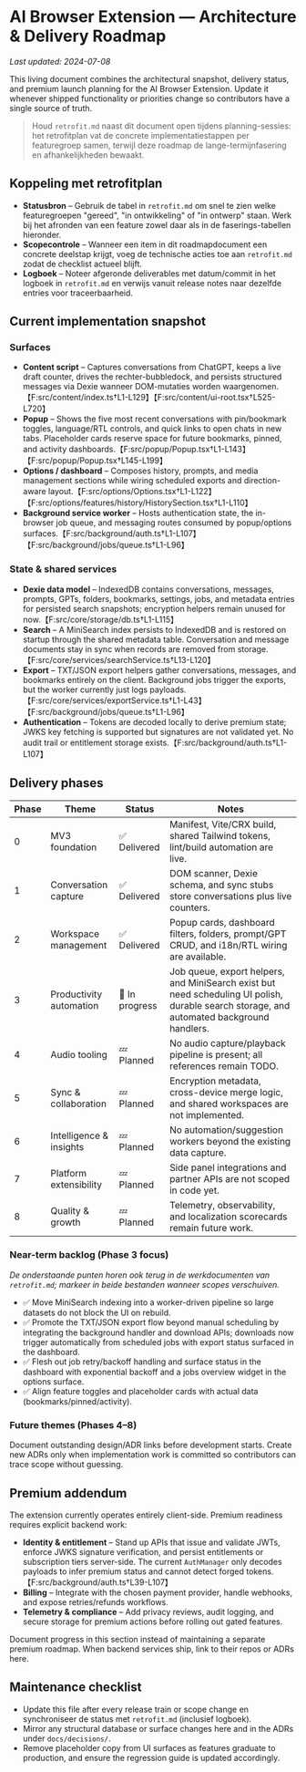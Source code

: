 # AI Browser Extension — Architecture & Delivery Roadmap

_Last updated: 2024-07-08_

This living document combines the architectural snapshot, delivery status, and premium launch planning for the AI Browser Extension. Update it whenever shipped functionality or priorities change so contributors have a single source of truth.

> Houd `retrofit.md` naast dit document open tijdens planning-sessies: het retrofitplan vat de concrete implementatiestappen per featuregroep samen, terwijl deze roadmap de lange-termijnfasering en afhankelijkheden bewaakt.


## Koppeling met retrofitplan

- **Statusbron** – Gebruik de tabel in `retrofit.md` om snel te zien welke featuregroepen "gereed", "in ontwikkeling" of "in ontwerp" staan. Werk bij het afronden van een feature zowel daar als in de faserings-tabellen hieronder.
- **Scopecontrole** – Wanneer een item in dit roadmapdocument een concrete deelstap krijgt, voeg de technische acties toe aan `retrofit.md` zodat de checklist actueel blijft.
- **Logboek** – Noteer afgeronde deliverables met datum/commit in het logboek in `retrofit.md` en verwijs vanuit release notes naar dezelfde entries voor traceerbaarheid.

## Current implementation snapshot

### Surfaces
- **Content script** – Captures conversations from ChatGPT, keeps a live draft counter, drives the rechter-bubbledock, and persists structured messages via Dexie wanneer DOM-mutaties worden waargenomen.【F:src/content/index.ts†L1-L129】【F:src/content/ui-root.tsx†L525-L720】
- **Popup** – Shows the five most recent conversations with pin/bookmark toggles, language/RTL controls, and quick links to open chats in new tabs. Placeholder cards reserve space for future bookmarks, pinned, and activity dashboards.【F:src/popup/Popup.tsx†L1-L143】【F:src/popup/Popup.tsx†L145-L199】
- **Options / dashboard** – Composes history, prompts, and media management sections while wiring scheduled exports and direction-aware layout.【F:src/options/Options.tsx†L1-L122】【F:src/options/features/history/HistorySection.tsx†L1-L110】
- **Background service worker** – Hosts authentication state, the in-browser job queue, and messaging routes consumed by popup/options surfaces.【F:src/background/auth.ts†L1-L107】【F:src/background/jobs/queue.ts†L1-L96】

### State & shared services
- **Dexie data model** – IndexedDB contains conversations, messages, prompts, GPTs, folders, bookmarks, settings, jobs, and metadata entries for persisted search snapshots; encryption helpers remain unused for now.【F:src/core/storage/db.ts†L1-L115】
- **Search** – A MiniSearch index persists to IndexedDB and is restored on startup through the shared metadata table. Conversation and message documents stay in sync when records are removed from storage.【F:src/core/services/searchService.ts†L13-L120】
- **Export** – TXT/JSON export helpers gather conversations, messages, and bookmarks entirely on the client. Background jobs trigger the exports, but the worker currently just logs payloads.【F:src/core/services/exportService.ts†L1-L43】【F:src/background/jobs/queue.ts†L1-L96】
- **Authentication** – Tokens are decoded locally to derive premium state; JWKS key fetching is supported but signatures are not validated yet. No audit trail or entitlement storage exists.【F:src/background/auth.ts†L1-L107】

## Delivery phases

| Phase | Theme | Status | Notes |
| --- | --- | --- | --- |
| 0 | MV3 foundation | ✅ Delivered | Manifest, Vite/CRX build, shared Tailwind tokens, lint/build automation are live. |
| 1 | Conversation capture | ✅ Delivered | DOM scanner, Dexie schema, and sync stubs store conversations plus live counters. |
| 2 | Workspace management | ✅ Delivered | Popup cards, dashboard filters, folders, prompt/GPT CRUD, and i18n/RTL wiring are available. |
| 3 | Productivity automation | 🚧 In progress | Job queue, export helpers, and MiniSearch exist but need scheduling UI polish, durable search storage, and automated background handlers. |
| 4 | Audio tooling | 💤 Planned | No audio capture/playback pipeline is present; all references remain TODO. |
| 5 | Sync & collaboration | 💤 Planned | Encryption metadata, cross-device merge logic, and shared workspaces are not implemented. |
| 6 | Intelligence & insights | 💤 Planned | No automation/suggestion workers beyond the existing data capture. |
| 7 | Platform extensibility | 💤 Planned | Side panel integrations and partner APIs are not scoped in code yet. |
| 8 | Quality & growth | 💤 Planned | Telemetry, observability, and localization scorecards remain future work. |

### Near-term backlog (Phase 3 focus)
_De onderstaande punten horen ook terug in de werkdocumenten van `retrofit.md`; markeer in beide bestanden wanneer scopes verschuiven._
- ✅ Move MiniSearch indexing into a worker-driven pipeline so large datasets do not block the UI on rebuild.
- ✅ Promote the TXT/JSON export flow beyond manual scheduling by integrating the background handler and download APIs; downloads now trigger automatically from scheduled jobs with export status surfaced in the dashboard.
- ✅ Flesh out job retry/backoff handling and surface status in the dashboard with exponential backoff and a jobs overview widget in the options surface.
- ✅ Align feature toggles and placeholder cards with actual data (bookmarks/pinned/activity).

### Future themes (Phases 4–8)
Document outstanding design/ADR links before development starts. Create new ADRs only when implementation work is committed so contributors can trace scope without guessing.

## Premium addendum

The extension currently operates entirely client-side. Premium readiness requires explicit backend work:

- **Identity & entitlement** – Stand up APIs that issue and validate JWTs, enforce JWKS signature verification, and persist entitlements or subscription tiers server-side. The current `AuthManager` only decodes payloads to infer premium status and cannot detect forged tokens.【F:src/background/auth.ts†L39-L107】
- **Billing** – Integrate with the chosen payment provider, handle webhooks, and expose retries/refunds workflows.
- **Telemetry & compliance** – Add privacy reviews, audit logging, and secure storage for premium actions before rolling out gated features.

Document progress in this section instead of maintaining a separate premium roadmap. When backend services ship, link to their repos or ADRs here.

## Maintenance checklist
- Update this file after every release train or scope change en synchroniseer de status met `retrofit.md` (inclusief logboek).
- Mirror any structural database or surface changes here and in the ADRs under `docs/decisions/`.
- Remove placeholder copy from UI surfaces as features graduate to production, and ensure the regression guide is updated accordingly.
